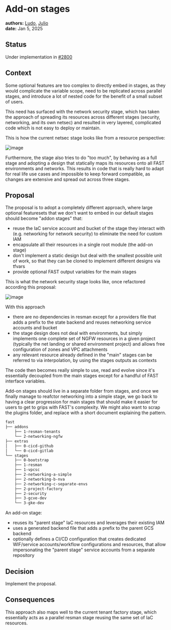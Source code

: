 # Add-on stages

**authors:** [Ludo](https://github.com/ludoo), [Julio](https://github.com/juliocc)  
**date:** Jan 5, 2025

## Status

Under implementation in [#2800](https://github.com/GoogleCloudPlatform/cloud-foundation-fabric/pull/2800)

## Context

Some optional features are too complex to directly embed in stages, as they would complicate the variable scope, need to be replicated across parallel stages, and introduce a lot of nested code for the benefit of a small subset of users.

This need has surfaced with the network security stage, which has taken the approach of spreading its resources across different stages (security, networking, and its own netsec) and resulted in very layered, complicated code which is not easy to deploy or maintain.

This is how the current netsec stage looks like from a resource perspective:

![image](https://github.com/user-attachments/assets/c9778cd8-8dd4-4f7c-b74b-c5d8ad7e7d30)

Furthermore, the stage also tries to do "too much", by behaving as a full stage and adopting a design that statically maps its resources onto all FAST environments and networks. This results in code that is really hard to adapt for real life use cases and impossible to keep forward compatible, as changes are extensive and spread out across three stages.

## Proposal

The proposal is to adopt a completely different approach, where large optional featuresets that we don't want to embed in our default stages should become "addon stages" that:

- reuse the IaC service account and bucket of the stage they interact with (e.g. networking for network security) to eliminate the need for custom IAM
- encapsulate all their resources in a single root module (the add-on stage)
- don't implement a static design but deal with the smallest possible unit of work, so that they can be cloned to implement different designs via tfvars
- provide optional FAST output variables for the main stages

This is what the network security stage looks like, once refactored according this proposal:

![image](https://github.com/user-attachments/assets/748b8b53-8df7-444e-9c71-f74e462a96f1)

With this approach

- there are no dependencies in resman except for a providers file that adds a prefix to the state backend and reuses networking service accounts and bucket
- the stage design does not deal with environments, but simply implements one complete set of NGFW resources in a given project (typically the net landing or shared environment project) and allows free configuration of zones and VPC attachments
- any relevant resource already defined in the "main" stages can be referred to via interpolation, by using the stages outputs as contexts

The code then becomes really simple to use, read and evolve since it's essentially decoupled from the main stages except for a handful of FAST interface variables.

Add-on stages should live in a separate folder from stages, and once we finally manage to reafctor networking into a simple stage, we go back to having a clear progression for main stages that should make it easier for users to get to grips with FAST's complexity. We might also want to scrap the plugins folder, and replace with a short document explaining the pattern.

```bash
fast
├── addons
    ├── 1-resman-tenants
    └── 2-networking-ngfw
├── extras
│   ├── 0-cicd-github
│   └── 0-cicd-gitlab
└── stages
    ├── 0-bootstrap
    ├── 1-resman
    ├── 1-vpcsc
    ├── 2-networking-a-simple
    ├── 2-networking-b-nva
    ├── 2-networking-c-separate-envs
    ├── 2-project-factory
    ├── 2-security
    ├── 3-gcve-dev
    └── 3-gke-dev
```

An add-on stage:

- reuses its "parent stage" IaC resources and leverages their existing IAM
- uses a generated backend file that adds a prefix to the parent GCS backend
- optionally defines a CI/CD configuration that creates dedicated WIF/service accounts/workflow configurations and resources, that allow impersonating the "parent stage" service accounts from a separate repository

## Decision

Implement the proposal.

## Consequences

This approach also maps well to the current tenant factory stage, which essentially acts as a parallel resman stage reusing the same set of IaC resources.
